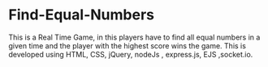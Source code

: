 # Find-Equal-Numbers
This is a Real Time Game, in this players have to find all equal numbers in a given time and the player with the highest score wins the game.
This is developed using HTML, CSS, jQuery, nodeJs , express.js, EJS ,socket.io.
